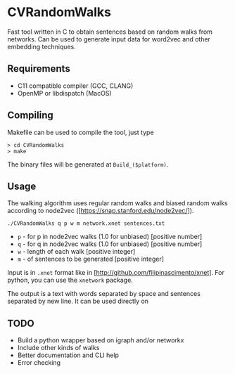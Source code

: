 # CVRandomWalks
Fast tool written in C to obtain sentences based on random walks from networks. Can be used to generate input data for word2vec and other embedding techniques.  

## Requirements
- C11 compatible compiler (GCC, CLANG)
- OpenMP or libdispatch (MacOS)

## Compiling
Makefile can be used to compile the tool, just type

```
> cd CVRandomWalks
> make
```

The binary files will be generated at `Build_($platform)`.

## Usage
The walking algorithm uses regular random walks and biased random walks according to node2vec ([https://snap.stanford.edu/node2vec/]).

```
./CVRandomWalks q p w m network.xnet sentences.txt
```

- `p` - for p in node2vec walks (1.0 for unbiased) [positive number]
- `q` - for q in node2vec walks (1.0 for unbiased) [positive number]
- `w` - length of each walk [positive integer]
- `m` - of sentences to be generated [positive integer]

Input is in `.xnet` format like in [http://github.com/filipinascimento/xnet]. For python, you can use the `xnetwork` package.

The output is a text with words separated by space and sentences separated by new line. It can be used directly on 

## TODO
- Build a python wrapper based on igraph and/or networkx
- Include other kinds of walks
- Better documentation and CLI help
- Error checking
